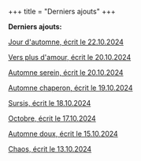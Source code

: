 +++
title = "Derniers ajouts"
+++

**Derniers ajouts:**

[Jour d'automne, écrit le 22.10.2024](./seasons/22_vingt_deuxieme_saison/jour_d_automne/)

[Vers plus d'amour, écrit le 20.10.2024](./seasons/22_vingt_deuxieme_saison/vers_plus_d_amour/)

[Automne serein, écrit le 20.10.2024](./seasons/22_vingt_deuxieme_saison/automne_serein/)

[Automne chaperon, écrit le 19.10.2024](./seasons/22_vingt_deuxieme_saison/automne_chaperon/)

[Sursis, écrit le 18.10.2024](./seasons/22_vingt_deuxieme_saison/sursis/)

[Octobre, écrit le 17.10.2024](./seasons/22_vingt_deuxieme_saison/octobre/)

[Automne doux, écrit le 15.10.2024](./seasons/22_vingt_deuxieme_saison/automne_doux/)

[Chaos, écrit le 13.10.2024](./seasons/22_vingt_deuxieme_saison/chaos/)
